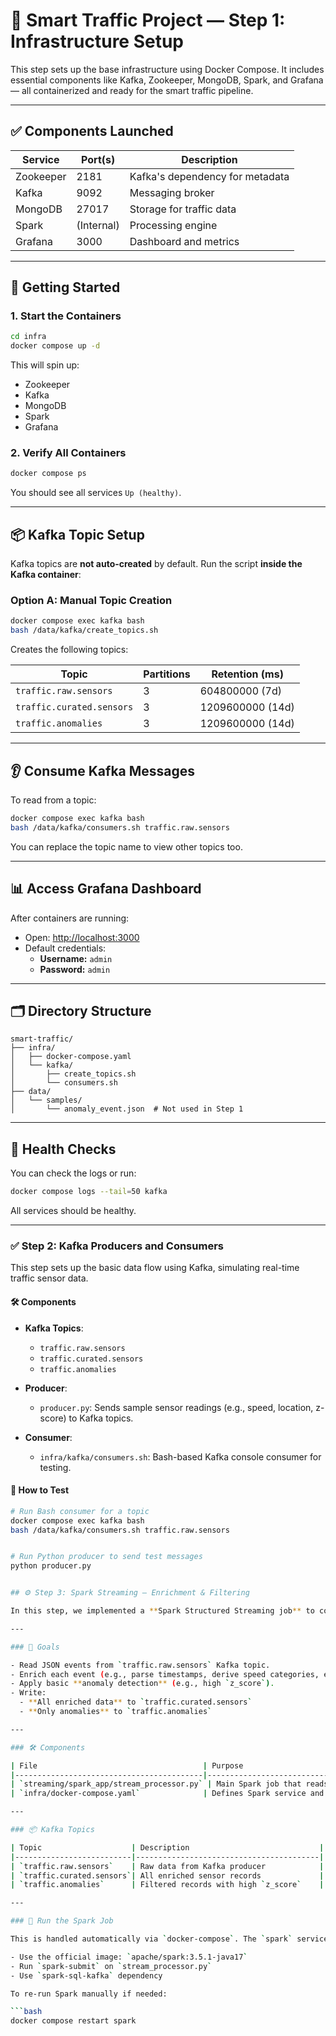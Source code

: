 # 🚦 Smart Traffic Project — Step 1: Infrastructure Setup

This step sets up the base infrastructure using Docker Compose. It includes essential components like Kafka, Zookeeper, MongoDB, Spark, and Grafana — all containerized and ready for the smart traffic pipeline.

---

## ✅ Components Launched

| Service     | Port(s)     | Description                     |
|-------------|-------------|----------------------------------|
| Zookeeper   | 2181        | Kafka's dependency for metadata |
| Kafka       | 9092        | Messaging broker                |
| MongoDB     | 27017       | Storage for traffic data        |
| Spark       | (Internal)  | Processing engine               |
| Grafana     | 3000        | Dashboard and metrics           |

---

## 🚀 Getting Started

### 1. Start the Containers

```bash
cd infra
docker compose up -d
```

This will spin up:
- Zookeeper
- Kafka
- MongoDB
- Spark
- Grafana

### 2. Verify All Containers

```bash
docker compose ps
```

You should see all services `Up (healthy)`.

---

## 📦 Kafka Topic Setup

Kafka topics are **not auto-created** by default. Run the script **inside the Kafka container**:

### Option A: Manual Topic Creation

```bash
docker compose exec kafka bash
bash /data/kafka/create_topics.sh
```

Creates the following topics:

| Topic                    | Partitions | Retention (ms) |
|--------------------------|------------|----------------|
| `traffic.raw.sensors`    | 3          | 604800000 (7d) |
| `traffic.curated.sensors`| 3          | 1209600000 (14d) |
| `traffic.anomalies`      | 3          | 1209600000 (14d) |

---

## 👂 Consume Kafka Messages

To read from a topic:

```bash
docker compose exec kafka bash
bash /data/kafka/consumers.sh traffic.raw.sensors
```

You can replace the topic name to view other topics too.

---

## 📊 Access Grafana Dashboard

After containers are running:

- Open: [http://localhost:3000](http://localhost:3000)
- Default credentials:
  - **Username:** `admin`
  - **Password:** `admin`

---

## 🗂 Directory Structure

```
smart-traffic/
├── infra/
│   ├── docker-compose.yaml
│   └── kafka/
│       ├── create_topics.sh
│       └── consumers.sh
├── data/
│   └── samples/
│       └── anomaly_event.json  # Not used in Step 1
```

---

## 🧪 Health Checks

You can check the logs or run:

```bash
docker compose logs --tail=50 kafka
```

All services should be healthy.

---

### ✅ Step 2: Kafka Producers and Consumers

This step sets up the basic data flow using Kafka, simulating real-time traffic sensor data.

#### 🛠️ Components

- **Kafka Topics**:
  - `traffic.raw.sensors`
  - `traffic.curated.sensors`
  - `traffic.anomalies`

- **Producer**:
  - `producer.py`: Sends sample sensor readings (e.g., speed, location, z-score) to Kafka topics.

- **Consumer**:
  - `infra/kafka/consumers.sh`: Bash-based Kafka console consumer for testing.

#### 🧪 How to Test

```bash
# Run Bash consumer for a topic
docker compose exec kafka bash
bash /data/kafka/consumers.sh traffic.raw.sensors


# Run Python producer to send test messages
python producer.py


## ⚙️ Step 3: Spark Streaming — Enrichment & Filtering

In this step, we implemented a **Spark Structured Streaming job** to consume sensor data from Kafka, enrich it, and split it into curated and anomaly streams.

---

### 🎯 Goals

- Read JSON events from `traffic.raw.sensors` Kafka topic.
- Enrich each event (e.g., parse timestamps, derive speed categories, etc.).
- Apply basic **anomaly detection** (e.g., high `z_score`).
- Write:
  - **All enriched data** to `traffic.curated.sensors`
  - **Only anomalies** to `traffic.anomalies`

---

### 🛠️ Components

| File                                     | Purpose                                          |
|------------------------------------------|--------------------------------------------------|
| `streaming/spark_app/stream_processor.py` | Main Spark job that reads, enriches, and filters |
| `infra/docker-compose.yaml`              | Defines Spark service and mounts code volume     |

---

### 📦 Kafka Topics

| Topic                    | Description                             |
|--------------------------|-----------------------------------------|
| `traffic.raw.sensors`    | Raw data from Kafka producer            |
| `traffic.curated.sensors`| All enriched sensor records             |
| `traffic.anomalies`      | Filtered records with high `z_score`    |

---

### 🚀 Run the Spark Job

This is handled automatically via `docker-compose`. The `spark` service will:

- Use the official image: `apache/spark:3.5.1-java17`
- Run `spark-submit` on `stream_processor.py`
- Use `spark-sql-kafka` dependency

To re-run Spark manually if needed:

```bash
docker compose restart spark

